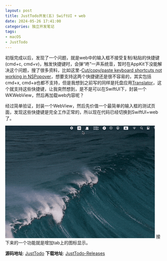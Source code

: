 ```yaml
---
layout: post
title: JustTodo开发(五) SwiftUI + web
date: 2024-05-26 17:41:00
categories: 独立开发笔记
tags:
- macOS
- JustTodo
---
```


初版完成以后，发现了一个问题，就是web中的输入框不接受复制/粘贴的快捷键(cmd+c, cmd+v)，触发快捷键时，会弹“咚”一声系统音，暂时在AppKit下没能解决这个问题，搜了很多资料，比如这里-[Cut/copy/paste keyboard shortcuts not working in NSPopover](https://stackoverflow.com/questions/49637675/cut-copy-paste-keyboard-shortcuts-not-working-in-nspopover)，想要支持这两个快捷键还是很不容易的，其实包括cmd+x, cmd+a也都不支持，但是我想到之前写的同样是托盘应用[Translator](https://github.com/boybeak/TranslatorDocs)，这个就支持这些快捷键，让我突然想到，是不是可以在SwiftUI下，封装一个WKWebView，然后再加载web内容呢？

经过简单验证，封装一个WebView，然后先价值一个最简单的输入框的测试页面，发现这些快捷键是完全工作正常的，所以现在代码已经切换到SwiftUI+web了。

![demo](/assets/images/just-todo.gif)
接下来的一个功能就是增加tab上的图标显示。


**源码地址**: [JustTodo](https://github.com/boybeak/JustTodo)
**下载地址**: [JustTodo-Releases](https://github.com/boybeak/JustTodo/releases)
